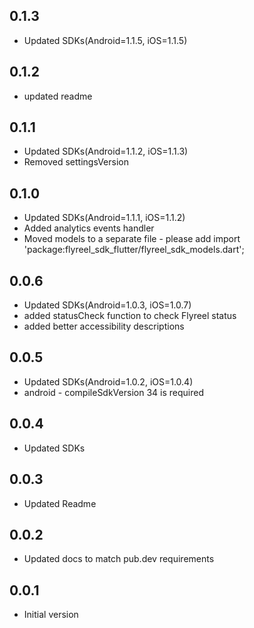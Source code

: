 ## 0.1.3
* Updated SDKs(Android=1.1.5, iOS=1.1.5)

## 0.1.2
* updated readme

## 0.1.1

* Updated SDKs(Android=1.1.2, iOS=1.1.3)
* Removed settingsVersion

## 0.1.0

* Updated SDKs(Android=1.1.1, iOS=1.1.2)
* Added analytics events handler 
* Moved models to a separate file - please add import 'package:flyreel_sdk_flutter/flyreel_sdk_models.dart';

## 0.0.6

* Updated SDKs(Android=1.0.3, iOS=1.0.7)
* added statusCheck function to check Flyreel status
* added better accessibility descriptions

## 0.0.5

* Updated SDKs(Android=1.0.2, iOS=1.0.4)
* android - compileSdkVersion 34 is required

## 0.0.4

* Updated SDKs

## 0.0.3

* Updated Readme

## 0.0.2

* Updated docs to match pub.dev requirements

## 0.0.1

* Initial version
